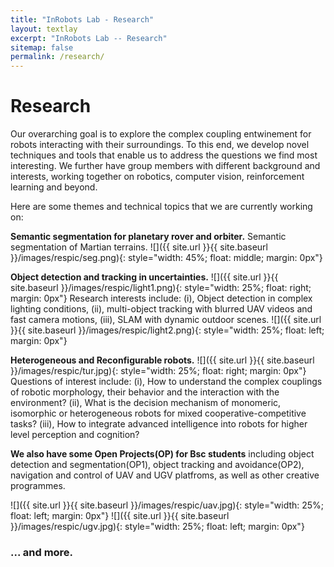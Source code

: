 ```yaml
---
title: "InRobots Lab - Research"
layout: textlay
excerpt: "InRobots Lab -- Research"
sitemap: false
permalink: /research/
---
```


# Research

Our overarching goal is to explore the complex coupling entwinement for robots interacting with their surroundings. To this end, we develop novel techniques and tools that enable us to address the questions we find most interesting. We further have group members with different background and interests, working together on robotics, computer vision, reinforcement learning and beyond.

Here are some themes and technical topics that we are currently working on:

**Semantic segmentation for planetary rover and orbiter.**
Semantic segmentation of Martian terrains.
![]({{ site.url }}{{ site.baseurl }}/images/respic/seg.png){: style="width: 45%; float: middle; margin: 0px"}

**Object detection and tracking in uncertainties.** ![]({{ site.url }}{{ site.baseurl }}/images/respic/light1.png){: style="width: 25%; float: right; margin: 0px"}
Research interests include: (i), Object detection in complex lighting conditions, (ii), multi-object tracking with blurred UAV videos and fast camera motions, (iii), SLAM with dynamic outdoor scenes.
![]({{ site.url }}{{ site.baseurl }}/images/respic/light2.png){: style="width: 25%; float: left; margin: 0px"}


**Heterogeneous and Reconfigurable robots.** ![]({{ site.url }}{{ site.baseurl }}/images/respic/tur.jpg){: style="width: 25%; float: right; margin: 0px"}
Questions of interest include: (i), How to understand the complex couplings of robotic morphology, their behavior and the interaction with the environment? (ii), What is the decision mechanism of monomeric, isomorphic or heterogeneous robots for mixed cooperative-competitive tasks? (iii), How to integrate advanced intelligence into robots for higher level perception and cognition?

**We also have some Open Projects(OP) for Bsc students** including object detection and segmentation(OP1), object tracking and avoidance(OP2), navigation and control of UAV and UGV platfroms, as well as other creative programmes.

![]({{ site.url }}{{ site.baseurl }}/images/respic/uav.jpg){: style="width: 25%; float: left; margin: 0px"}
![]({{ site.url }}{{ site.baseurl }}/images/respic/ugv.jpg){: style="width: 25%; float: left; margin: 0px"}

### ... and more.
